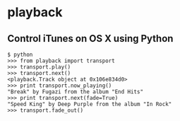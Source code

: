 playback
============

## Control iTunes on OS X using Python

    $ python
    >>> from playback import transport
    >>> transport.play()
    >>> transport.next()
    <playback.Track object at 0x106e834d0>
    >>> print transport.now_playing()
    "Break" by Fugazi from the album "End Hits"
    >>> print transport.next(fade=True)
    "Speed King" by Deep Purple from the album "In Rock"
    >>> transport.fade_out()


